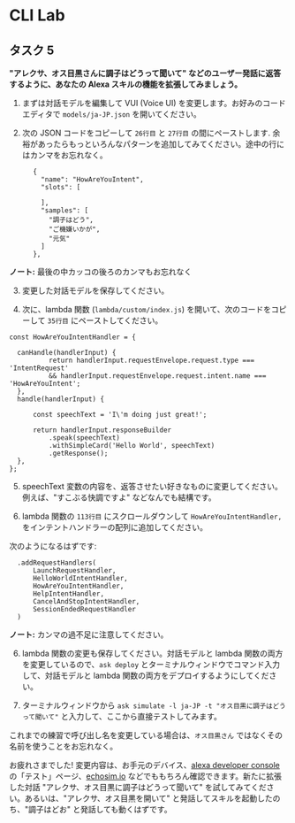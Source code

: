 # CLI Lab
## タスク 5

  **"アレクサ、オス目黒さんに調子はどうって聞いて" などのユーザー発話に返答するように、あなたの Alexa スキルの機能を拡張してみましょう。**

1. まずは対話モデルを編集して VUI (Voice UI) を変更します。お好みのコードエディタで `models/ja-JP.json` を開いてください。

2. 次の JSON コードをコピーして `26行目` と `27行目` の間にペーストします. 余裕があったらもっといろんなパターンを追加してみてください。途中の行にはカンマをお忘れなく。

  ```
        {
          "name": "HowAreYouIntent",
          "slots": [

          ],
          "samples": [
            "調子はどう",
            "ご機嫌いかが",
            "元気"
          ]
        },
   ```
**ノート:** 最後の中カッコの後ろのカンマもお忘れなく

3. 変更した対話モデルを保存してください。

4. 次に、lambda 関数 (`lambda/custom/index.js`) を開いて、次のコードをコピーして `35行目` にペーストしてください。

  ```
const HowAreYouIntentHandler = {

	canHandle(handlerInput) {
    		return handlerInput.requestEnvelope.request.type === 'IntentRequest'
      		&& handlerInput.requestEnvelope.request.intent.name === 'HowAreYouIntent';
	},
	handle(handlerInput) {

		const speechText = 'I\'m doing just great!';

		return handlerInput.responseBuilder
			.speak(speechText)
			.withSimpleCard('Hello World', speechText)
			.getResponse();
	},
};
  ```
5. speechText 変数の内容を、返答させたい好きなものに変更してください。例えば、"すこぶる快調ですよ" などなんでも結構です。

6. lambda 関数の `113行目` にスクロールダウンして `HowAreYouIntentHandler,` をインテントハンドラーの配列に追加してください。 

次のようになるはずです:

  ```
    .addRequestHandlers(
	    LaunchRequestHandler,
	    HelloWorldIntentHandler,
	    HowAreYouIntentHandler,
	    HelpIntentHandler,
	    CancelAndStopIntentHandler,
	    SessionEndedRequestHandler
    )
  ```
  **ノート:** カンマの過不足に注意してください。
  
  
6. lambda 関数の変更も保存してください。対話モデルと lambda 関数の両方を変更しているので、`ask deploy` とターミナルウィンドウでコマンド入力して、対話モデルと lambda 関数の両方をデプロイするようにしてください。


7. ターミナルウィンドウから `ask simulate -l ja-JP -t "オス目黒に調子はどうって聞いて"` と入力して、ここから直接テストしてみます。 

これまでの練習で呼び出し名を変更している場合は、`オス目黒さん` ではなくその名前を使うことをお忘れなく。

お疲れさまでした! 変更内容は、お手元のデバイス、[alexa developer console](https://developer.amazon.com/alexa/console/ask) の「テスト」ページ、[echosim.io](https://www.echosim.io) などでももちろん確認できます。新たに拡張した対話 "アレクサ、オス目黒に調子はどうって聞いて" を試してみてください。あるいは、"アレクサ、オス目黒を開いて" と発話してスキルを起動したのち、"調子はどお" と発話しても動くはずです。

